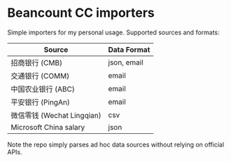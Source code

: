 # Beancount CC importers

Simple importers for my personal usage. Supported sources and formats:

| Source | Data Format |
|--------|--------------|
| 招商银行 (CMB) | json, email |
| 交通银行 (COMM) | email |
| 中国农业银行 (ABC) | email |
| 平安银行 (PingAn)  | email |
| 微信零钱 (Wechat Lingqian) | csv |
| Microsoft China salary | json |

Note the repo simply parses ad hoc data sources without relying on official APIs. 